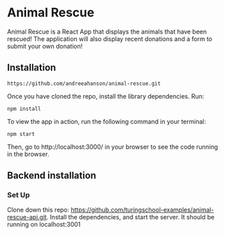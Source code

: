 # Animal Rescue

Animal Rescue is a React App that displays the animals that have been rescued! The application will also display recent donations and a form to submit your own donation!

## Installation

```
https://github.com/andreeahanson/animal-rescue.git
```
Once you have cloned the repo, install the library dependencies. Run:

```
npm install
```
To view the app in action, run the following command in your terminal:

```
npm start
```
Then, go to http://localhost:3000/ in your browser to see the code running in the browser.

## Backend installation

### Set Up
Clone down this repo: https://github.com/turingschool-examples/animal-rescue-api.git. Install the dependencies, and start the server. It should be running on localhost:3001
